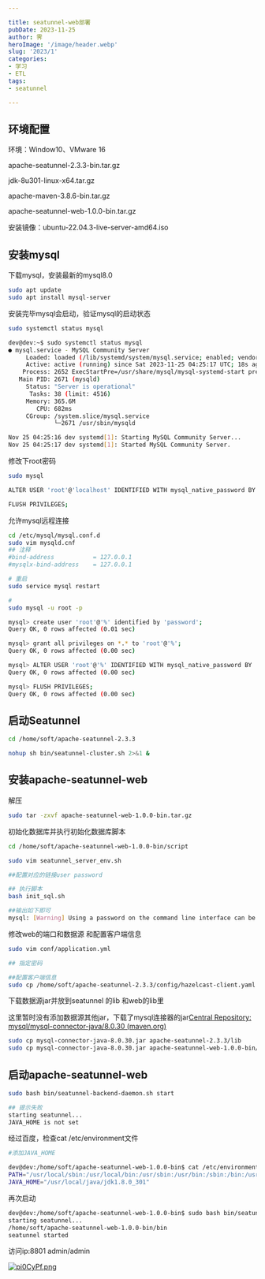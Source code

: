 ```yaml
---

title: seatunnel-web部署
pubDate: 2023-11-25
author: 霁
heroImage: '/image/header.webp'
slug: '2023/1'
categories:
- 学习
- ETL
tags:
- seatunnel

---
```


## 环境配置

环境：Window10、VMware 16

apache-seatunnel-2.3.3-bin.tar.gz

jdk-8u301-linux-x64.tar.gz

apache-maven-3.8.6-bin.tar.gz

apache-seatunnel-web-1.0.0-bin.tar.gz

安装镜像：ubuntu-22.04.3-live-server-amd64.iso



## 安装mysql

下载mysql，安装最新的mysql8.0

```bash
sudo apt update
sudo apt install mysql-server
```

安装完毕mysql会启动，验证mysql的启动状态

```bash
sudo systemctl status mysql
```

```bash
dev@dev:~$ sudo systemctl status mysql
● mysql.service - MySQL Community Server
     Loaded: loaded (/lib/systemd/system/mysql.service; enabled; vendor preset: enabled)
     Active: active (running) since Sat 2023-11-25 04:25:17 UTC; 18s ago
    Process: 2652 ExecStartPre=/usr/share/mysql/mysql-systemd-start pre (code=exited, status=0/SUCCESS)
   Main PID: 2671 (mysqld)
     Status: "Server is operational"
      Tasks: 38 (limit: 4516)
     Memory: 365.6M
        CPU: 682ms
     CGroup: /system.slice/mysql.service
             └─2671 /usr/sbin/mysqld

Nov 25 04:25:16 dev systemd[1]: Starting MySQL Community Server...
Nov 25 04:25:17 dev systemd[1]: Started MySQL Community Server.
```

修改下root密码

```bash
sudo mysql

ALTER USER 'root'@'localhost' IDENTIFIED WITH mysql_native_password BY 'password';

FLUSH PRIVILEGES;
```

允许mysql远程连接

```bash
cd /etc/mysql/mysql.conf.d
sudo vim mysqld.cnf
## 注释
#bind-address           = 127.0.0.1
#mysqlx-bind-address    = 127.0.0.1

# 重启
sudo service mysql restart

#
sudo mysql -u root -p

mysql> create user 'root'@'%' identified by 'password';
Query OK, 0 rows affected (0.01 sec)

mysql> grant all privileges on *.* to 'root'@'%';
Query OK, 0 rows affected (0.00 sec)

mysql> ALTER USER 'root'@'%' IDENTIFIED WITH mysql_native_password BY 'password';
Query OK, 0 rows affected (0.00 sec)

mysql> FLUSH PRIVILEGES;
Query OK, 0 rows affected (0.00 sec)
```



## 启动Seatunnel

```bash
cd /home/soft/apache-seatunnel-2.3.3

nohup sh bin/seatunnel-cluster.sh 2>&1 &
```



## 安装apache-seatunnel-web

解压

```bash
sudo tar -zxvf apache-seatunnel-web-1.0.0-bin.tar.gz
```

初始化数据库并执行初始化数据库脚本

```bash
cd /home/soft/apache-seatunnel-web-1.0.0-bin/script

sudo vim seatunnel_server_env.sh

##配置对应的链接user password

## 执行脚本
bash init_sql.sh

##输出如下即可
mysql: [Warning] Using a password on the command line interface can be insecure.
```

修改web的端口和数据源 和配置客户端信息

```bash
sudo vim conf/application.yml 

## 指定密码

##配置客户端信息
sudo cp /home/soft/apache-seatunnel-2.3.3/config/hazelcast-client.yaml  ./conf/
```

下载数据源jar并放到seatunnel 的lib 和web的lib里

这里暂时没有添加数据源其他jar，下载了mysql连接器的jar[Central Repository: mysql/mysql-connector-java/8.0.30 (maven.org)](https://repo1.maven.org/maven2/mysql/mysql-connector-java/8.0.30/)

```bash
sudo cp mysql-connector-java-8.0.30.jar apache-seatunnel-2.3.3/lib
sudo cp mysql-connector-java-8.0.30.jar apache-seatunnel-web-1.0.0-bin/libs/
```

## 启动apache-seatunnel-web

```bash
sudo bash bin/seatunnel-backend-daemon.sh start

## 提示失败
starting seatunnel...
JAVA_HOME is not set
```

经过百度，检查cat /etc/environment文件

```bash
#添加JAVA_HOME

dev@dev:/home/soft/apache-seatunnel-web-1.0.0-bin$ cat /etc/environment
PATH="/usr/local/sbin:/usr/local/bin:/usr/sbin:/usr/bin:/sbin:/bin:/usr/games:/usr/local/games:/snap/bin"
JAVA_HOME="/usr/local/java/jdk1.8.0_301"
```

再次启动

```bash
dev@dev:/home/soft/apache-seatunnel-web-1.0.0-bin$ sudo bash bin/seatunnel-backend-daemon.sh start
starting seatunnel...
/home/soft/apache-seatunnel-web-1.0.0-bin/bin
seatunnel started
```

访问ip:8801 admin/admin

[![pi0CyPf.png](https://z1.ax1x.com/2023/11/25/pi0CyPf.png)](https://imgse.com/i/pi0CyPf)